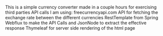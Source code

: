 This is a simple currency converter made in a couple hours for exercising third parties API calls 
I am using:
  freecurrencyapi.com API for fetching the exchange rate between the different currencies
  RestTemplate from Spring Webflux to make the API Calls and JsonNode to extract the effective response
  Thymeleaf for server side rendering of the html page
